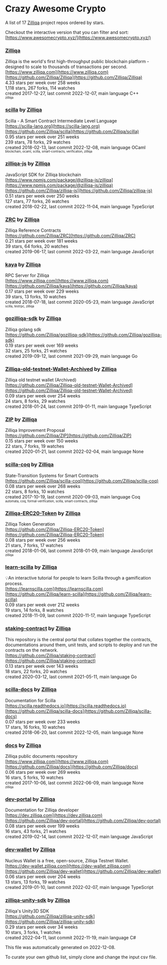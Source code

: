 # Crazy Awesome Crypto
A list of 17 [Zilliqa](https://github.com/Zilliqa) project repos ordered by stars.  

Checkout the interactive version that you can filter and sort: 
[https://www.awesomecrypto.xyz/](https://www.awesomecrypto.xyz/)  


### [Zilliqa](https://github.com/Zilliqa/Zilliqa)  
Zilliqa is the world's first high-throughput public blockchain platform - designed to scale to thousands ​of transactions per second.  
[https://www.zilliqa.com](https://www.zilliqa.com)  
[https://github.com/Zilliqa/Zilliqa](https://github.com/Zilliqa/Zilliqa)  
4.33 stars per week over 258 weeks  
1,118 stars, 267 forks, 114 watches  
created 2017-12-27, last commit 2022-12-07, main language C++  
<sub><sup>zilliqa</sup></sub>


### [scilla](https://github.com/Zilliqa/scilla) by [Zilliqa](https://github.com/Zilliqa)  
Scilla - A Smart Contract Intermediate Level Language  
[https://scilla-lang.org](https://scilla-lang.org)  
[https://github.com/Zilliqa/scilla](https://github.com/Zilliqa/scilla)  
0.95 stars per week over 251 weeks  
239 stars, 78 forks, 29 watches  
created 2018-02-13, last commit 2022-12-08, main language OCaml  
<sub><sup>blockchain, ocaml, scilla, smart-contracts, verification, zilliqa</sup></sub>


### [zilliqa-js](https://github.com/Zilliqa/zilliqa-js) by [Zilliqa](https://github.com/Zilliqa)  
JavaScript SDK for Zilliqa blockchain  
[https://www.npmjs.com/package/@zilliqa-js/zilliqa](https://www.npmjs.com/package/@zilliqa-js/zilliqa)  
[https://github.com/Zilliqa/zilliqa-js](https://github.com/Zilliqa/zilliqa-js)  
0.51 stars per week over 250 weeks  
127 stars, 77 forks, 26 watches  
created 2018-02-22, last commit 2022-11-04, main language TypeScript  


### [ZRC](https://github.com/Zilliqa/ZRC) by [Zilliqa](https://github.com/Zilliqa)  
Zilliqa Reference Contracts  
[https://github.com/Zilliqa/ZRC](https://github.com/Zilliqa/ZRC)  
0.21 stars per week over 181 weeks  
39 stars, 64 forks, 20 watches  
created 2019-06-17, last commit 2022-03-22, main language JavaScript  


### [kaya](https://github.com/Zilliqa/kaya) by [Zilliqa](https://github.com/Zilliqa)  
RPC Server for Zilliqa  
[https://www.zilliqa.com](https://www.zilliqa.com)  
[https://github.com/Zilliqa/kaya](https://github.com/Zilliqa/kaya)  
0.17 stars per week over 229 weeks  
39 stars, 13 forks, 10 watches  
created 2018-07-18, last commit 2020-05-23, main language JavaScript  
<sub><sup>scilla, testrpc, zilliqa</sup></sub>


### [gozilliqa-sdk](https://github.com/Zilliqa/gozilliqa-sdk) by [Zilliqa](https://github.com/Zilliqa)  
Zilliqa golang sdk  
[https://github.com/Zilliqa/gozilliqa-sdk](https://github.com/Zilliqa/gozilliqa-sdk)  
0.19 stars per week over 169 weeks  
32 stars, 25 forks, 21 watches  
created 2019-09-12, last commit 2021-09-29, main language Go  


### [Zilliqa-old-testnet-Wallet-Archived](https://github.com/Zilliqa/Zilliqa-old-testnet-Wallet-Archived) by [Zilliqa](https://github.com/Zilliqa)  
Zilliqa old testnet wallet (Archived)  
[https://github.com/Zilliqa/Zilliqa-old-testnet-Wallet-Archived](https://github.com/Zilliqa/Zilliqa-old-testnet-Wallet-Archived)  
0.09 stars per week over 254 weeks  
24 stars, 8 forks, 29 watches  
created 2018-01-24, last commit 2019-01-11, main language TypeScript  


### [ZIP](https://github.com/Zilliqa/ZIP) by [Zilliqa](https://github.com/Zilliqa)  
Zilliqa Improvement Proposal  
[https://github.com/Zilliqa/ZIP](https://github.com/Zilliqa/ZIP)  
0.15 stars per week over 150 weeks  
22 stars, 7 forks, 19 watches  
created 2020-01-21, last commit 2022-02-04, main language None  


### [scilla-coq](https://github.com/Zilliqa/scilla-coq) by [Zilliqa](https://github.com/Zilliqa)  
State-Transition Systems for Smart Contracts  
[https://github.com/Zilliqa/scilla-coq](https://github.com/Zilliqa/scilla-coq)  
0.08 stars per week over 268 weeks  
22 stars, 8 forks, 10 watches  
created 2017-10-19, last commit 2020-09-03, main language Coq  
<sub><sup>automata, coq, formal-verification, scilla, smart-contracts, zilliqa</sup></sub>


### [Zilliqa-ERC20-Token](https://github.com/Zilliqa/Zilliqa-ERC20-Token) by [Zilliqa](https://github.com/Zilliqa)  
Zilliqa Token Generation  
[https://github.com/Zilliqa/Zilliqa-ERC20-Token](https://github.com/Zilliqa/Zilliqa-ERC20-Token)  
0.08 stars per week over 256 weeks  
21 stars, 7 forks, 17 watches  
created 2018-01-06, last commit 2018-01-09, main language JavaScript  
<sub><sup>zilliqa</sup></sub>


### [learn-scilla](https://github.com/Zilliqa/learn-scilla) by [Zilliqa](https://github.com/Zilliqa)  
💡An interactive tutorial for people to learn Scilla through a gamification process.  
[https://learnscilla.com](https://learnscilla.com)  
[https://github.com/Zilliqa/learn-scilla](https://github.com/Zilliqa/learn-scilla)  
0.09 stars per week over 212 weeks  
19 stars, 14 forks, 8 watches  
created 2018-11-09, last commit 2020-11-17, main language TypeScript  


### [staking-contract](https://github.com/Zilliqa/staking-contract) by [Zilliqa](https://github.com/Zilliqa)  
This repository is the central portal that collates together the contracts, documentations around them, unit tests, and scripts to deploy and run the contracts on the network.  
[https://github.com/Zilliqa/staking-contract](https://github.com/Zilliqa/staking-contract)  
0.13 stars per week over 143 weeks  
18 stars, 22 forks, 20 watches  
created 2020-03-12, last commit 2021-05-11, main language Go  


### [scilla-docs](https://github.com/Zilliqa/scilla-docs) by [Zilliqa](https://github.com/Zilliqa)  
Documentation for Scilla  
[https://scilla.readthedocs.io](https://scilla.readthedocs.io)  
[https://github.com/Zilliqa/scilla-docs](https://github.com/Zilliqa/scilla-docs)  
0.07 stars per week over 233 weeks  
17 stars, 16 forks, 10 watches  
created 2018-06-20, last commit 2022-12-05, main language None  


### [docs](https://github.com/Zilliqa/docs) by [Zilliqa](https://github.com/Zilliqa)  
Zilliqa public documents repository  
[https://www.zilliqa.com](https://www.zilliqa.com)  
[https://github.com/Zilliqa/docs](https://github.com/Zilliqa/docs)  
0.06 stars per week over 269 weeks  
16 stars, 5 forks, 10 watches  
created 2017-10-06, last commit 2022-06-09, main language None  
<sub><sup>zilliqa</sup></sub>


### [dev-portal](https://github.com/Zilliqa/dev-portal) by [Zilliqa](https://github.com/Zilliqa)  
Documentation for Zilliqa developer  
[https://dev.zilliqa.com](https://dev.zilliqa.com)  
[https://github.com/Zilliqa/dev-portal](https://github.com/Zilliqa/dev-portal)  
0.08 stars per week over 199 weeks  
16 stars, 43 forks, 21 watches  
created 2019-02-14, last commit 2022-12-07, main language JavaScript  


### [dev-wallet](https://github.com/Zilliqa/dev-wallet) by [Zilliqa](https://github.com/Zilliqa)  
Nucleus Wallet is a free, open-source, Zilliqa Testnet Wallet.  
[https://dev-wallet.zilliqa.com](https://dev-wallet.zilliqa.com)  
[https://github.com/Zilliqa/dev-wallet](https://github.com/Zilliqa/dev-wallet)  
0.06 stars per week over 204 weeks  
13 stars, 13 forks, 19 watches  
created 2019-01-10, last commit 2022-02-07, main language TypeScript  


### [zilliqa-unity-sdk](https://github.com/Zilliqa/zilliqa-unity-sdk) by [Zilliqa](https://github.com/Zilliqa)  
Zilliqa's Unity3D SDK  
[https://github.com/Zilliqa/zilliqa-unity-sdk](https://github.com/Zilliqa/zilliqa-unity-sdk)  
0.29 stars per week over 34 weeks  
10 stars, 3 forks, 1 watches  
created 2022-04-11, last commit 2022-11-19, main language C#  


This file was automatically generated on 2022-12-08.  

To curate your own github list, simply clone and change the input csv file.  